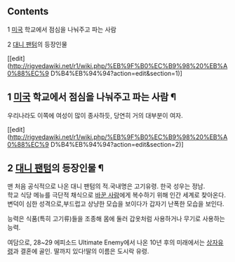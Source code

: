 ## Contents

    

1 [미국](%EB%AF%B8%EA%B5%AD.md) 학교에서 점심을 나눠주고 파는 사람

2 [대니 팬텀](%EB%8C%80%EB%8B%88%20%ED%8C%AC%ED%85%80.md)의 등장인물

[[edit](http://rigvedawiki.net/r1/wiki.php/%EB%9F%B0%EC%B9%98%20%EB%A0%88%EC%9
D%B4%EB%94%94?action=edit&section=1)]

## 1 [미국](%EB%AF%B8%EA%B5%AD.md) 학교에서 점심을 나눠주고 파는 사람 ¶

우리나라도 이쪽에 여성이 많이 종사하듯, 당연히 거의 대부분이 여자.

[[edit](http://rigvedawiki.net/r1/wiki.php/%EB%9F%B0%EC%B9%98%20%EB%A0%88%EC%9
D%B4%EB%94%94?action=edit&section=2)]

## 2 [대니 팬텀](%EB%8C%80%EB%8B%88%20%ED%8C%AC%ED%85%80.md)의 등장인물 ¶

맨 처음 공식적으로 나온 대니 팬텀의 적.국내명은 고기유령. 한국 성우는 정남.  
학교 식당 메뉴를 극단적 채식으로 [바꾼 사람](%EC%83%98%20%EB%A7%A8%EC%8A%A8.md)에게 복수하기 위해 인간
세계로 찾아온다.  
변덕이 심한 성격으로,부드럽고 상냥한 모습을 보이다가 갑자기 난폭한 모습을 보인다.

  

능력은 식품(특히 고기류)들을 조종해 몸에 둘러 갑옷처럼 사용하거나 무기로 사용하는 능력.

  

여담으로, 28~29 에피소드 Ultimate Enemy에서 나온 10년 후의 미래에서는 [상자유령](%EC%83%81%EC%9E%90%20%EC%9C%A0%EB%A0%B9.md)과 결혼에 골인. 딸까지 있다!딸의 이름은 도시락
유령.

